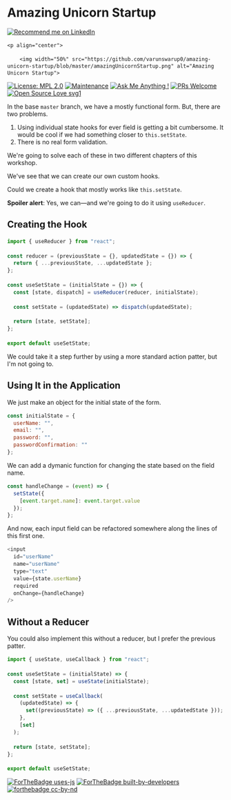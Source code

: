 # Amazing Unicorn Startup
<a href="https://www.linkedin.com/in/varun-swarup/">
    <img src="https://img.shields.io/badge/Support-Recommed%2FEndorse%20me%20on%20Linkedin-yellow?style=for-the-badge&logo=linkedin" alt="Recommend me on LinkedIn" /></a>

  
    <p align="center">
       
        <img width="50%" src="https://github.com/varunswarup0/amazing-unicorn-startup/blob/master/amazingUnicornStartup.png" alt="Amazing Unicorn Startup">	        
 	    
</p>	


[![License: MPL 2.0](https://img.shields.io/badge/License-MPL%202.0-brightgreen.svg)](https://opensource.org/licenses/MPL-2.0)
[![Maintenance](https://img.shields.io/badge/Maintained%3F-yes-green.svg)](https://GitHub.com/Naereen/StrapDown.js/graphs/commit-activity)
[![Ask Me Anything !](https://img.shields.io/badge/Ask%20me-anything-1abc9c.svg)](https://GitHub.com/Naereen/ama)
[![PRs Welcome](https://img.shields.io/badge/PRs-welcome-brightgreen.svg?style=flat-square)](http://makeapullrequest.com)
[![Open Source Love svg1](https://badges.frapsoft.com/os/v1/open-source.svg?v=103)](https://github.com/ellerbrock/open-source-badges/)

In the base `master` branch, we have a mostly functional form. But, there are two problems.

1. Using individual state hooks for ever field is getting a bit cumbersome. It would be cool if we had something closer to `this.setState`.
2. There is no real form validation.

We're going to solve each of these in two different chapters of this workshop.

We've see that we can create our own custom hooks.

Could we create a hook that mostly works like `this.setState`.

**Spoiler alert**: Yes, we can—and we're going to do it using `useReducer`.

## Creating the Hook

```js
import { useReducer } from "react";

const reducer = (previousState = {}, updatedState = {}) => {
  return { ...previousState, ...updatedState };
};

const useSetState = (initialState = {}) => {
  const [state, dispatch] = useReducer(reducer, initialState);

  const setState = (updatedState) => dispatch(updatedState);

  return [state, setState];
};

export default useSetState;
```

We could take it a step further by using a more standard action patter, but I'm not going to.

## Using It in the Application

We just make an object for the initial state of the form.

```js
const initialState = {
  userName: "",
  email: "",
  password: "",
  passwordConfirmation: ""
};
```

We can add a dymanic function for changing the state based on the field name.

```js
const handleChange = (event) => {
  setState({
    [event.target.name]: event.target.value
  });
};
```

And now, each input field can be refactored somewhere along the lines of this first one.

```js
<input
  id="userName"
  name="userName"
  type="text"
  value={state.userName}
  required
  onChange={handleChange}
/>
```

## Without a Reducer

You could also implement this without a reducer, but I prefer the previous patter.

```js
import { useState, useCallback } from "react";

const useSetState = (initialState) => {
  const [state, set] = useState(initialState);

  const setState = useCallback(
    (updatedState) => {
      set((previousState) => ({ ...previousState, ...updatedState }));
    },
    [set]
  );

  return [state, setState];
};

export default useSetState;
```

[![ForTheBadge uses-js](http://ForTheBadge.com/images/badges/uses-js.svg)](http://ForTheBadge.com)
[![ForTheBadge built-by-developers](http://ForTheBadge.com/images/badges/built-by-developers.svg)](https://GitHub.com/Naereen/)
[![forthebadge cc-by-nd](http://ForTheBadge.com/images/badges/cc-by-nd.svg)](https://creativecommons.org/licenses/by-nd/4.0)



